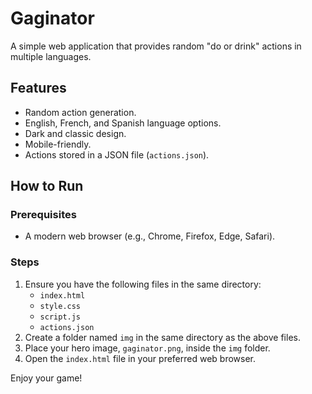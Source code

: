 # Gaginator

A simple web application that provides random "do or drink" actions in multiple languages.

## Features

*   Random action generation.
*   English, French, and Spanish language options.
*   Dark and classic design.
*   Mobile-friendly.
*   Actions stored in a JSON file (`actions.json`).

## How to Run

### Prerequisites

*   A modern web browser (e.g., Chrome, Firefox, Edge, Safari).

### Steps

1.  Ensure you have the following files in the same directory:
    *   `index.html`
    *   `style.css`
    *   `script.js`
    *   `actions.json`
2.  Create a folder named `img` in the same directory as the above files.
3.  Place your hero image, `gaginator.png`, inside the `img` folder.
4.  Open the `index.html` file in your preferred web browser.

Enjoy your game!